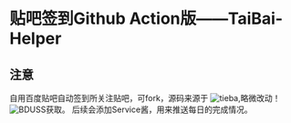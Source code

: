  # 贴吧签到Github Action版——TaiBai-Helper
 
## 注意

  自用百度贴吧自动签到所关注贴吧，可fork，源码来源于  ![tieba](https://github.com/ghosx/tieba),略微改动！
  ![BDUSS](https://passport.baidu.com/)获取。
  后续会添加Service酱，用来推送每日的完成情况。
